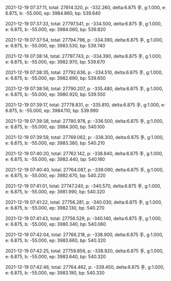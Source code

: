 2021-12-19 07:37:11, total: 27814.320, p: -332.260, delta:6.875 手, g:1.000, e: 6.875, b: -55.000, ep: 3984.860, bp: 539.640

2021-12-19 07:37:33, total: 27797.541, p: -334.500, delta:6.875 手, g:1.000, e: 6.875, b: -55.000, ep: 3984.060, bp: 539.820

2021-12-19 07:37:54, total: 27794.796, p: -334.390, delta:6.875 手, g:1.000, e: 6.875, b: -55.000, ep: 3983.530, bp: 539.740

2021-12-19 07:38:14, total: 27797.743, p: -334.390, delta:6.875 手, g:1.000, e: 6.875, b: -55.000, ep: 3982.970, bp: 539.670

2021-12-19 07:38:35, total: 27792.636, p: -334.510, delta:6.875 手, g:1.000, e: 6.875, b: -55.000, ep: 3982.690, bp: 539.650

2021-12-19 07:38:56, total: 27790.207, p: -335.480, delta:6.875 手, g:1.000, e: 6.875, b: -55.000, ep: 3980.920, bp: 539.550

2021-12-19 07:39:17, total: 27778.831, p: -335.810, delta:6.875 手, g:1.000, e: 6.875, b: -55.000, ep: 3984.110, bp: 539.990

2021-12-19 07:39:38, total: 27780.978, p: -336.500, delta:6.875 手, g:1.000, e: 6.875, b: -55.000, ep: 3984.300, bp: 540.100

2021-12-19 07:39:59, total: 27769.062, p: -338.300, delta:6.875 手, g:1.000, e: 6.875, b: -55.000, ep: 3983.380, bp: 540.210

2021-12-19 07:40:20, total: 27762.142, p: -338.840, delta:6.875 手, g:1.000, e: 6.875, b: -55.000, ep: 3982.440, bp: 540.160

2021-12-19 07:40:40, total: 27764.087, p: -339.090, delta:6.875 手, g:1.000, e: 6.875, b: -55.000, ep: 3982.670, bp: 540.220

2021-12-19 07:41:01, total: 27747.240, p: -340.570, delta:6.875 手, g:1.000, e: 6.875, b: -55.000, ep: 3981.990, bp: 540.320

2021-12-19 07:41:22, total: 27756.281, p: -340.030, delta:6.875 手, g:1.000, e: 6.875, b: -55.000, ep: 3982.130, bp: 540.270

2021-12-19 07:41:43, total: 27756.529, p: -340.140, delta:6.875 手, g:1.000, e: 6.875, b: -55.000, ep: 3980.340, bp: 540.060

2021-12-19 07:42:04, total: 27766.218, p: -338.900, delta:6.875 手, g:1.000, e: 6.875, b: -55.000, ep: 3983.660, bp: 540.320

2021-12-19 07:42:25, total: 27759.856, p: -338.920, delta:6.875 手, g:1.000, e: 6.875, b: -55.000, ep: 3983.640, bp: 540.320

2021-12-19 07:42:46, total: 27764.462, p: -339.450, delta:6.875 手, g:1.000, e: 6.875, b: -55.000, ep: 3983.190, bp: 540.330